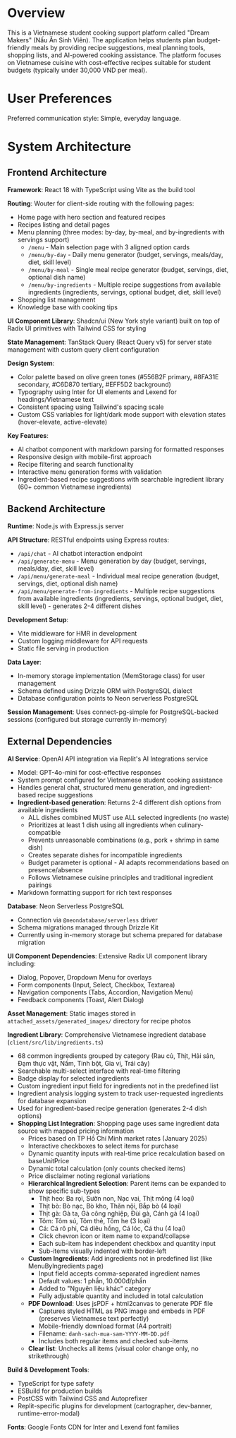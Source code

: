 # Overview

This is a Vietnamese student cooking support platform called "Dream Makers" (Nấu Ăn Sinh Viên). The application helps students plan budget-friendly meals by providing recipe suggestions, meal planning tools, shopping lists, and AI-powered cooking assistance. The platform focuses on Vietnamese cuisine with cost-effective recipes suitable for student budgets (typically under 30,000 VND per meal).

# User Preferences

Preferred communication style: Simple, everyday language.

# System Architecture

## Frontend Architecture

**Framework**: React 18 with TypeScript using Vite as the build tool

**Routing**: Wouter for client-side routing with the following pages:
- Home page with hero section and featured recipes
- Recipes listing and detail pages
- Menu planning (three modes: by-day, by-meal, and by-ingredients with servings support)
  - `/menu` - Main selection page with 3 aligned option cards
  - `/menu/by-day` - Daily menu generator (budget, servings, meals/day, diet, skill level)
  - `/menu/by-meal` - Single meal recipe generator (budget, servings, diet, optional dish name)
  - `/menu/by-ingredients` - Multiple recipe suggestions from available ingredients (ingredients, servings, optional budget, diet, skill level)
- Shopping list management
- Knowledge base with cooking tips

**UI Component Library**: Shadcn/ui (New York style variant) built on top of Radix UI primitives with Tailwind CSS for styling

**State Management**: TanStack Query (React Query v5) for server state management with custom query client configuration

**Design System**:
- Color palette based on olive green tones (#556B2F primary, #8FA31E secondary, #C6D870 tertiary, #EFF5D2 background)
- Typography using Inter for UI elements and Lexend for headings/Vietnamese text
- Consistent spacing using Tailwind's spacing scale
- Custom CSS variables for light/dark mode support with elevation states (hover-elevate, active-elevate)

**Key Features**:
- AI chatbot component with markdown parsing for formatted responses
- Responsive design with mobile-first approach
- Recipe filtering and search functionality
- Interactive menu generation forms with validation
- Ingredient-based recipe suggestions with searchable ingredient library (60+ common Vietnamese ingredients)

## Backend Architecture

**Runtime**: Node.js with Express.js server

**API Structure**: RESTful endpoints using Express routes:
- `/api/chat` - AI chatbot interaction endpoint
- `/api/generate-menu` - Menu generation by day (budget, servings, meals/day, diet, skill level)
- `/api/menu/generate-meal` - Individual meal recipe generation (budget, servings, diet, optional dish name)
- `/api/menu/generate-from-ingredients` - Multiple recipe suggestions from available ingredients (ingredients, servings, optional budget, diet, skill level) - generates 2-4 different dishes

**Development Setup**: 
- Vite middleware for HMR in development
- Custom logging middleware for API requests
- Static file serving in production

**Data Layer**: 
- In-memory storage implementation (MemStorage class) for user management
- Schema defined using Drizzle ORM with PostgreSQL dialect
- Database configuration points to Neon serverless PostgreSQL

**Session Management**: Uses connect-pg-simple for PostgreSQL-backed sessions (configured but storage currently in-memory)

## External Dependencies

**AI Service**: OpenAI API integration via Replit's AI Integrations service
- Model: GPT-4o-mini for cost-effective responses
- System prompt configured for Vietnamese student cooking assistance
- Handles general chat, structured menu generation, and ingredient-based recipe suggestions
- **Ingredient-based generation**: Returns 2-4 different dish options from available ingredients
  - ALL dishes combined MUST use ALL selected ingredients (no waste)
  - Prioritizes at least 1 dish using all ingredients when culinary-compatible
  - Prevents unreasonable combinations (e.g., pork + shrimp in same dish)
  - Creates separate dishes for incompatible ingredients
  - Budget parameter is optional - AI adapts recommendations based on presence/absence
  - Follows Vietnamese cuisine principles and traditional ingredient pairings
- Markdown formatting support for rich text responses

**Database**: Neon Serverless PostgreSQL
- Connection via `@neondatabase/serverless` driver
- Schema migrations managed through Drizzle Kit
- Currently using in-memory storage but schema prepared for database migration

**UI Component Dependencies**: Extensive Radix UI component library including:
- Dialog, Popover, Dropdown Menu for overlays
- Form components (Input, Select, Checkbox, Textarea)
- Navigation components (Tabs, Accordion, Navigation Menu)
- Feedback components (Toast, Alert Dialog)

**Asset Management**: Static images stored in `attached_assets/generated_images/` directory for recipe photos

**Ingredient Library**: Comprehensive Vietnamese ingredient database (`client/src/lib/ingredients.ts`)
- 68 common ingredients grouped by category (Rau củ, Thịt, Hải sản, Đạm thực vật, Nấm, Tinh bột, Gia vị, Trái cây)
- Searchable multi-select interface with real-time filtering
- Badge display for selected ingredients
- Custom ingredient input field for ingredients not in the predefined list
- Ingredient analysis logging system to track user-requested ingredients for database expansion
- Used for ingredient-based recipe generation (generates 2-4 dish options)
- **Shopping List Integration**: Shopping page uses same ingredient data source with mapped pricing information
  - Prices based on TP Hồ Chí Minh market rates (January 2025)
  - Interactive checkboxes to select items for purchase
  - Dynamic quantity inputs with real-time price recalculation based on baseUnitPrice
  - Dynamic total calculation (only counts checked items)
  - Price disclaimer noting regional variations
  - **Hierarchical Ingredient Selection**: Parent items can be expanded to show specific sub-types
    - Thịt heo: Ba rọi, Sườn non, Nạc vai, Thịt mông (4 loại)
    - Thịt bò: Bò nạc, Bò kho, Thăn nội, Bắp bò (4 loại)
    - Thịt gà: Gà ta, Gà công nghiệp, Đùi gà, Cánh gà (4 loại)
    - Tôm: Tôm sú, Tôm thẻ, Tôm he (3 loại)
    - Cá: Cá rô phi, Cá diêu hồng, Cá lóc, Cá thu (4 loại)
    - Click chevron icon or item name to expand/collapse
    - Each sub-item has independent checkbox and quantity input
    - Sub-items visually indented with border-left
  - **Custom Ingredients**: Add ingredients not in predefined list (like MenuByIngredients page)
    - Input field accepts comma-separated ingredient names
    - Default values: 1 phần, 10.000đ/phần
    - Added to "Nguyên liệu khác" category
    - Fully adjustable quantity and included in total calculation
  - **PDF Download**: Uses jsPDF + html2canvas to generate PDF file
    - Captures styled HTML as PNG image and embeds in PDF (preserves Vietnamese text perfectly)
    - Mobile-friendly download format (A4 portrait)
    - Filename: `danh-sach-mua-sam-YYYY-MM-DD.pdf`
    - Includes both regular items and checked sub-items
  - **Clear list**: Unchecks all items (visual color change only, no strikethrough)

**Build & Development Tools**:
- TypeScript for type safety
- ESBuild for production builds
- PostCSS with Tailwind CSS and Autoprefixer
- Replit-specific plugins for development (cartographer, dev-banner, runtime-error-modal)

**Fonts**: Google Fonts CDN for Inter and Lexend font families